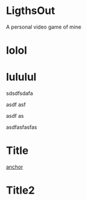 # LigthsOut
A personal video game of mine

# lolol






# lululul




sdsdfsdafa


asdf
asf


asdf
as



























asdfasfasfas

# Title
[anchor]

# Title2


[anchor]: https://github.com/MarcBrout/LigthsOut/tree/master#title
